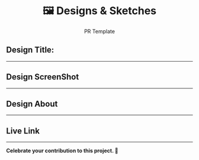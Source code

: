 <h1 align='center'>🖼 Designs & Sketches
</h1>
<p align='center'>PR Template</p>

## Design Title: 
***
<!-- 'Suggest_Name' -->

## Design ScreenShot
***
 <!-- 'upload_your_screenshot_here' -->

## Design About
***
<!-- 'If you want to report a bug or suggest improvements, please open an issue.
  If this doesn’t look right, choose a different type.' -->
## Live Link
***
 <!-- 'If any' -->

**Celebrate your contribution to this project. 🎉**